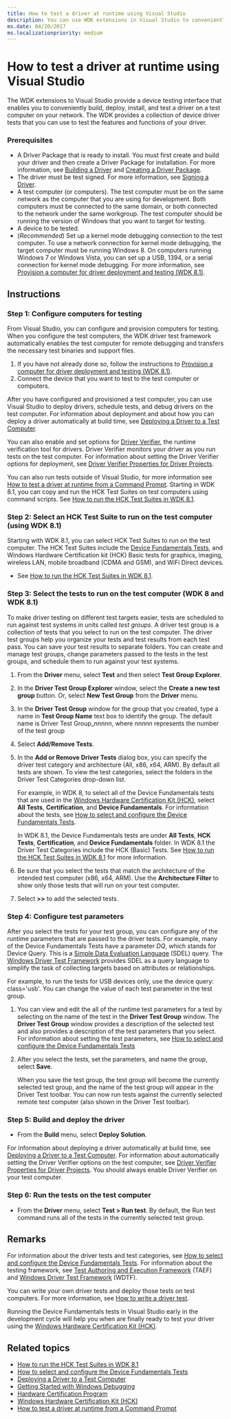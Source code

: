 ```yaml
---
title: How to test a driver at runtime using Visual Studio
description: You can use WDK extensions in Visual Studio to conveniently build, deploy, install, and test a driver on a test computer on your network.
ms.date: 04/20/2017
ms.localizationpriority: medium
---
```


# How to test a driver at runtime using Visual Studio

The WDK extensions to Visual Studio provide a device testing interface that enables you to conveniently build, deploy, install, and test a driver on a test computer on your network. The WDK provides a collection of device driver tests that you can use to test the features and functions of your driver.

### <span id="Prerequisites"></span><span id="prerequisites"></span><span id="PREREQUISITES"></span>Prerequisites

-   A Driver Package that is ready to install. You must first create and build your driver and then create a Driver Package for installation. For more information, see [Building a Driver](building-a-driver.md) and [Creating a Driver Package](creating-a-driver-package.md).
-   The driver must be test signed. For more information, see [Signing a Driver](signing-a-driver.md).
-   A test computer (or computers). The test computer must be on the same network as the computer that you are using for development. Both computers must be connected to the same domain, or both connected to the network under the same workgroup. The test computer should be running the version of Windows that you want to target for testing. 
-   A device to be tested.
-   (*Recommended*) Set up a kernel mode debugging connection to the test computer. To use a network connection for kernel mode debugging, the target computer must be running Windows 8. On computers running Windows 7 or Windows Vista, you can set up a USB, 1394, or a serial connection for kernel mode debugging. For more information, see [Provision a computer for driver deployment and testing (WDK 8.1)](../gettingstarted/provision-a-target-computer-wdk-8-1.md).

Instructions
------------

### <span id="Configure_computers_for_testing"></span><span id="configure_computers_for_testing"></span><span id="CONFIGURE_COMPUTERS_FOR_TESTING"></span>Step 1: Configure computers for testing

From Visual Studio, you can configure and provision computers for testing. When you configure the test computers, the WDK driver test framework automatically enables the test computer for remote debugging and transfers the necessary test binaries and support files.

1.  If you have not already done so, follow the instructions to [Provision a computer for driver deployment and testing (WDK 8.1)](../gettingstarted/provision-a-target-computer-wdk-8-1.md).
2.  Connect the device that you want to test to the test computer or computers.

After you have configured and provisioned a test computer, you can use Visual Studio to deploy drivers, schedule tests, and debug drivers on the test computer. For information about deployment and about how you can deploy a driver automatically at build time, see [Deploying a Driver to a Test Computer](deploying-a-driver-to-a-test-computer.md).

You can also enable and set options for [Driver Verifier](../devtest/driver-verifier.md), the runtime verification tool for drivers. Driver Verifier monitors your driver as you run tests on the test computer. For information about setting the Driver Verifier options for deployment, see [Driver Verifier Properties for Driver Projects](driver-verifier-properties-for--driver-projects.md).

You can also run tests outside of Visual Studio, for more information see [How to test a driver at runtime from a Command Prompt](how-to-test-a-driver-at-runtime-from-a-command-prompt.md). Starting in WDK 8.1, you can copy and run the HCK Test Suites on test computers using command scripts. See [How to run the HCK Test Suites in WDK 8.1](run-the-hck-test-suites-in-the-wdk.md).

### <span id="Select_an_HCK_Test_Suite_to_run_on_the_test_computer__using_WDK__8.1_"></span><span id="select_an_hck_test_suite_to_run_on_the_test_computer__using_wdk__8.1_"></span><span id="SELECT_AN_HCK_TEST_SUITE_TO_RUN_ON_THE_TEST_COMPUTER__USING_WDK__8.1_"></span>Step 2: Select an HCK Test Suite to run on the test computer (using WDK 8.1)

Starting with WDK 8.1, you can select HCK Test Suites to run on the test computer. The HCK Test Suites include the [Device Fundamentals Tests](../devtest/device-fundamentals-tests.md), and Windows Hardware Certification kit (HCK) Basic tests for graphics, imaging, wireless LAN, mobile broadband (CDMA and GSM), and WiFi Direct devices.

-   See [How to run the HCK Test Suites in WDK 8.1](run-the-hck-test-suites-in-the-wdk.md).

### <span id="Select_the_tests_to_run_on_the_test_computer__WDK_8_and_WDK_8.1_"></span><span id="select_the_tests_to_run_on_the_test_computer__wdk_8_and_wdk_8.1_"></span><span id="SELECT_THE_TESTS_TO_RUN_ON_THE_TEST_COMPUTER__WDK_8_AND_WDK_8.1_"></span>Step 3: Select the tests to run on the test computer (WDK 8 and WDK 8.1)

To make driver testing on different test targets easier, tests are scheduled to run against test systems in units called *test groups*. A driver test group is a collection of tests that you select to run on the test computer. The driver test groups help you organize your tests and test results from each test pass. You can save your test results to separate folders. You can create and manage test groups, change parameters passed to the tests in the test groups, and schedule them to run against your test systems.

1.  From the **Driver** menu, select **Test** and then select **Test Group Explorer**.
2.  In the **Driver Test Group Explorer** window, select the **Create a new test group** button. Or, select **New Test Group** from the **Driver** menu.
3.  In the **Driver Test Group** window for the group that you created, type a name in **Test Group Name** text box to identify the group. The default name is Driver Test Group\_*nnnnn*, where *nnnnn* represents the number of the test group
4.  Select **Add/Remove Tests**.
5.  In the **Add or Remove Driver Tests** dialog box, you can specify the driver test category and architecture (All, x86, x64, ARM). By default all tests are shown. To view the test categories, select the folders in the Driver Test Categories drop-down list.

    For example, in WDK 8, to select all of the Device Fundamentals tests that are used in the [Windows Hardware Certification Kit (HCK)](/windows-hardware/test/hlk/), select **All Tests**, **Certification**, and **Device Fundamentals**. For information about the tests, see [How to select and configure the Device Fundamentals Tests](how-to-select-and-configure-the-device-fundamental-tests.md).

    In WDK 8.1, the Device Fundamentals tests are under **All Tests**, **HCK Tests**, **Certification**, and **Device Fundamentals** folder. In WDK 8.1 the Driver Test Categories include the HCK (Basic) Tests. See [How to run the HCK Test Suites in WDK 8.1](run-the-hck-test-suites-in-the-wdk.md) for more information.

6.  Be sure that you select the tests that match the architecture of the intended test computer (x86, x64, ARM). Use the **Architecture Filter** to show only those tests that will run on your test computer.
7.  Select **&gt;&gt;** to add the selected tests.

### <span id="Configure_test_parameters"></span><span id="configure_test_parameters"></span><span id="CONFIGURE_TEST_PARAMETERS"></span>Step 4: Configure test parameters

After you select the tests for your test group, you can configure any of the runtime parameters that are passed to the driver tests. For example, many of the Device Fundamentals Tests have a parameter *DQ*, which stands for Device Query. This is a [Simple Data Evaluation Language](../wdtf/simple-data-evaluation-language-overview.md) (SDEL) query. The [Windows Driver Test Framework](../wdtf/index.md) provides SDEL as a query language to simplify the task of collecting targets based on attributes or relationships.

For example, to run the tests for USB devices only, use the device query: class='usb'. You can change the value of each test parameter in the test group.

1.  You can view and edit the all of the runtime test parameters for a test by selecting on the name of the test in the **Driver Test Group** window. The **Driver Test Group** window provides a description of the selected test and also provides a description of the test parameters that you select. For information about setting the test parameters, see [How to select and configure the Device Fundamentals Tests](how-to-select-and-configure-the-device-fundamental-tests.md)
2.  After you select the tests, set the parameters, and name the group, select **Save**.

    When you save the test group, the test group will become the currently selected test group, and the name of the test group will appear in the Driver Test toolbar. You can now run tests against the currently selected remote test computer (also shown in the Driver Test toolbar).

### <span id="Build_and_deploy_the_driver"></span><span id="build_and_deploy_the_driver"></span><span id="BUILD_AND_DEPLOY_THE_DRIVER"></span>Step 5: Build and deploy the driver

-   From the **Build** menu, select **Deploy Solution**.

For information about deploying a driver automatically at build time, see [Deploying a Driver to a Test Computer](deploying-a-driver-to-a-test-computer.md). For information about automatically setting the Driver Verifier options on the test computer, see [Driver Verifier Properties for Driver Projects](driver-verifier-properties-for--driver-projects.md). You should always enable Driver Verifier on your test computer.

### <span id="Run_the_tests_on_the_test_computer"></span><span id="run_the_tests_on_the_test_computer"></span><span id="RUN_THE_TESTS_ON_THE_TEST_COMPUTER"></span>Step 6: Run the tests on the test computer

-   From the **Driver** menu, select **Test &gt; Run test**. By default, the Run test command runs all of the tests in the currently selected test group.

Remarks
-------

For information about the driver tests and test categories, see [How to select and configure the Device Fundamentals Tests](how-to-select-and-configure-the-device-fundamental-tests.md). For information about the testing framework, see [Test Authoring and Execution Framework](../taef/index.md) (TAEF) and [Windows Driver Test Framework](../wdtf/index.md) (WDTF).

You can write your own driver tests and deploy those tests on test computers. For more information, see [How to write a driver test](how-to-write-a-driver-test-.md).

Running the Device Fundamentals tests in Visual Studio early in the development cycle will help you when are finally ready to test your driver using the [Windows Hardware Certification Kit (HCK)](/windows-hardware/test/hlk/).

## <span id="related_topics"></span>Related topics


* [How to run the HCK Test Suites in WDK 8.1](run-the-hck-test-suites-in-the-wdk.md)
* [How to select and configure the Device Fundamentals Tests](how-to-select-and-configure-the-device-fundamental-tests.md)
* [Deploying a Driver to a Test Computer](deploying-a-driver-to-a-test-computer.md)
* [Getting Started with Windows Debugging](../debugger/getting-started-with-windows-debugging.md)
* [Hardware Certification Program](/previous-versions/windows/hardware/hck/jj124227(v=vs.85))
* [Windows Hardware Certification Kit (HCK)](/windows-hardware/test/hlk/)
* [How to test a driver at runtime from a Command Prompt](how-to-test-a-driver-at-runtime-from-a-command-prompt.md)

